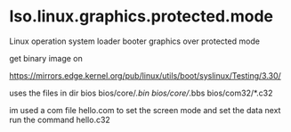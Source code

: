 # Iso.linux.graphics.protected.mode
Linux operation system loader booter graphics over protected mode


get binary image on 


https://mirrors.edge.kernel.org/pub/linux/utils/boot/syslinux/Testing/3.30/

uses the files in dir bios
bios/core/*.bin
bios/core/*.bbs
bios/com32/*.c32

im used a com file hello.com to set the screen mode and set the data
next run the command hello.c32
